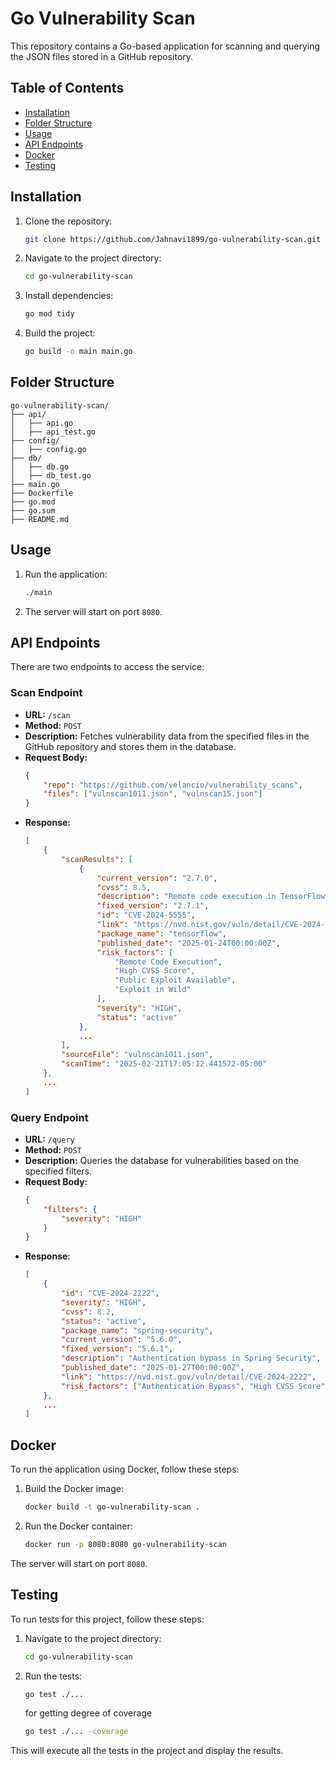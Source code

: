# Go Vulnerability Scan

This repository contains a Go-based application for scanning and querying the JSON files stored in a GitHub repository.

## Table of Contents

- [Installation](#installation)
- [Folder Structure](#folder-structure)
- [Usage](#usage)
- [API Endpoints](#api-endpoints)
- [Docker](#docker)
- [Testing](#testing)

## Installation

1. Clone the repository:
    ```sh
    git clone https://github.com/Jahnavi1899/go-vulnerability-scan.git
    ```
2. Navigate to the project directory:
    ```sh
    cd go-vulnerability-scan
    ```
3. Install dependencies:
    ```sh
    go mod tidy
    ```
4. Build the project:
    ```sh
    go build -o main main.go
    ```
## Folder Structure
```
go-vulnerability-scan/
├── api/           
│   ├── api.go      
│   ├── api_test.go 
├── config/        
│   ├── config.go   
├── db/            
│   ├── db.go       
│   ├── db_test.go  
├── main.go        
├── Dockerfile     
├── go.mod         
├── go.sum         
├── README.md      
```

## Usage

1. Run the application:
    ```sh
    ./main
    ```
2. The server will start on port `8080`.

## API Endpoints

There are two endpoints to access the service: 

### Scan Endpoint

- **URL:** `/scan`
- **Method:** `POST`
- **Description:** Fetches vulnerability data from the specified files in the GitHub repository and stores them in the database.
- **Request Body:**
    ```json
    {
        "repo": "https://github.com/velancio/vulnerability_scans",
        "files": ["vulnscan1011.json", "vulnscan15.json"]
    }
    ```
- **Response:**
    ```json
    [
        {
            "scanResults": [
                {
                    "current_version": "2.7.0",
                    "cvss": 8.5,
                    "description": "Remote code execution in TensorFlow model loading",
                    "fixed_version": "2.7.1",
                    "id": "CVE-2024-5555",
                    "link": "https://nvd.nist.gov/vuln/detail/CVE-2024-5555",
                    "package_name": "tensorflow",
                    "published_date": "2025-01-24T00:00:00Z",
                    "risk_factors": [
                        "Remote Code Execution",
                        "High CVSS Score",
                        "Public Exploit Available",
                        "Exploit in Wild"
                    ],
                    "severity": "HIGH",
                    "status": "active"
                },
                ...
            ],
            "sourceFile": "vulnscan1011.json",
            "scanTime": "2025-02-21T17:05:12.441572-05:00"
        },
        ...
    ]
    ```

### Query Endpoint

- **URL:** `/query`
- **Method:** `POST`
- **Description:** Queries the database for vulnerabilities based on the specified filters.
- **Request Body:**
    ```json
    {
        "filters": {
            "severity": "HIGH"
        }
    }
    ```
- **Response:**
    ```json
    [
        {
            "id": "CVE-2024-2222",
            "severity": "HIGH",
            "cvss": 8.2,
            "status": "active",
            "package_name": "spring-security",
            "current_version": "5.6.0",
            "fixed_version": "5.6.1",
            "description": "Authentication bypass in Spring Security",
            "published_date": "2025-01-27T00:00:00Z",
            "link": "https://nvd.nist.gov/vuln/detail/CVE-2024-2222",
            "risk_factors": ["Authentication Bypass", "High CVSS Score", "Proof of Concept Exploit Available"]
        },
        ...
    ]
    ```
## Docker

To run the application using Docker, follow these steps:

1. Build the Docker image:
    ```sh
    docker build -t go-vulnerability-scan .
    ```
2. Run the Docker container:
    ```sh
    docker run -p 8080:8080 go-vulnerability-scan
    ```

The server will start on port `8080`.

## Testing

To run tests for this project, follow these steps:

1. Navigate to the project directory:
    ```sh
    cd go-vulnerability-scan
    ```
2. Run the tests:
    ```sh
    go test ./...
    ```
    for getting degree of coverage
    ```sh
    go test ./... -coverage
    ```

This will execute all the tests in the project and display the results.



